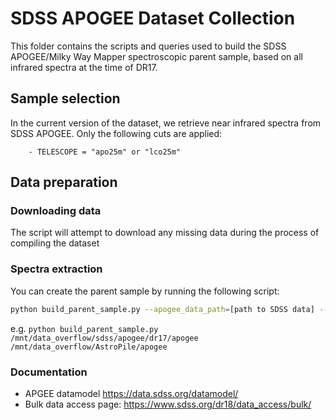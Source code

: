 # SDSS APOGEE Dataset Collection

This folder contains the scripts and queries used to build the SDSS APOGEE/Milky Way Mapper spectroscopic parent sample, based on 
all infrared spectra at the time of DR17.

## Sample selection

In the current version of the dataset, we retrieve near infrared spectra from SDSS APOGEE. Only the following
cuts are applied:
```
    - TELESCOPE = "apo25m" or "lco25m"
```

## Data preparation

### Downloading data

The script will attempt to download any missing data during the process of compiling the dataset

### Spectra extraction

You can create the parent sample by running the following script:

```bash
python build_parent_sample.py --apogee_data_path=[path to SDSS data] --output_dir=[output directory]
```

e.g. `python build_parent_sample.py /mnt/data_overflow/sdss/apogee/dr17/apogee /mnt/data_overflow/AstroPile/apogee`

### Documentation

- APGEE datamodel https://data.sdss.org/datamodel/
- Bulk data access page: https://www.sdss.org/dr18/data_access/bulk/


